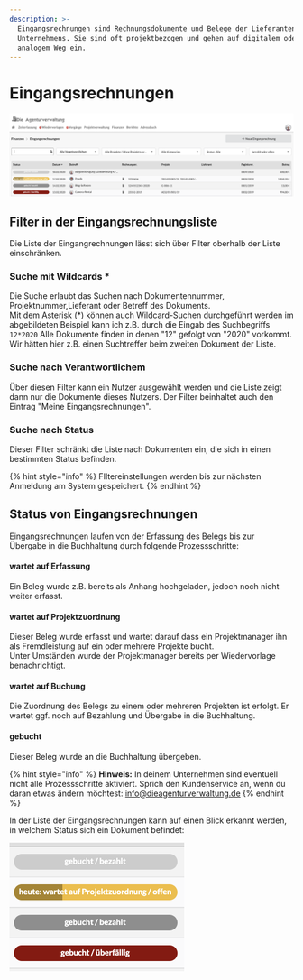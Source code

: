 ```yaml
---
description: >-
  Eingangsrechnungen sind Rechnungsdokumente und Belege der Lieferanten unseres
  Unternehmens. Sie sind oft projektbezogen und gehen auf digitalem oder
  analogem Weg ein.
---
```


# Eingangsrechnungen

![](../../.gitbook/assets/bildschirmfoto-2020-03-08-um-16.56.42.png)

## Filter in der Eingangsrechnungsliste

Die Liste der Eingangrechnungen lässt sich über Filter oberhalb der Liste einschränken.

### Suche mit Wildcards \*

Die Suche erlaubt das Suchen nach Dokumentennummer, Projektnummer,Lieferant oder Betreff des Dokuments.  
Mit dem Asterisk \(\*\) können auch Wildcard-Suchen durchgeführt werden im abgebildeten Beispiel kann ich z.B. durch die Eingab des Suchbegriffs `12*2020`  Alle Dokumente finden in denen "12" gefolgt von "2020" vorkommt. Wir hätten hier z.B. einen Suchtreffer beim zweiten Dokument der Liste.

### Suche nach Verantwortlichem

Über diesen Filter kann ein Nutzer ausgewählt werden und die Liste zeigt dann nur die Dokumente dieses Nutzers. Der Filter beinhaltet auch den Eintrag "Meine Eingangsrechnungen".

### **Suche nach Status**

Dieser Filter schränkt die Liste nach Dokumenten ein, die sich in einen bestimmten Status befinden.

{% hint style="info" %}
FIltereinstellungen werden bis zur nächsten Anmeldung am System gespeichert.
{% endhint %}

## Status von Eingangsrechnungen

Eingangsrechnungen laufen von der Erfassung des Belegs bis zur Übergabe in die Buchhaltung durch folgende Prozessschritte:

#### wartet auf Erfassung

Ein Beleg wurde z.B. bereits als Anhang hochgeladen, jedoch noch nicht weiter erfasst.

#### wartet auf Projektzuordnung

Dieser Beleg wurde erfasst und wartet darauf dass ein Projektmanager ihn als Fremdleistung auf ein oder mehrere Projekte bucht.  
Unter Umständen wurde der Projektmanager bereits per Wiedervorlage benachrichtigt.

#### wartet auf Buchung

Die Zuordnung des Belegs zu einem oder mehreren Projekten ist erfolgt. Er wartet ggf. noch auf Bezahlung und Übergabe in die Buchhaltung.

#### gebucht

Dieser Beleg wurde an die Buchhaltung übergeben.

{% hint style="info" %}
**Hinweis:** In deinem Unternehmen sind eventuell nicht alle Prozessschritte aktiviert. Sprich den Kundenservice an, wenn du daran etwas ändern möchtest: info@dieagenturverwaltung.de
{% endhint %}

In der Liste der Eingangsrechnungen kann auf einen Blick erkannt werden, in welchem Status sich ein Dokument befindet:



![](../../.gitbook/assets/bildschirmfoto-2020-03-08-um-16.56.58.png)

